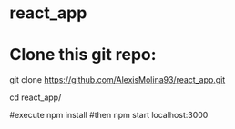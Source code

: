 # react_app
# Clone this git repo:
git clone https://github.com/AlexisMolina93/react_app.git


cd react_app/

#execute 
npm install
#then
npm start
localhost:3000
